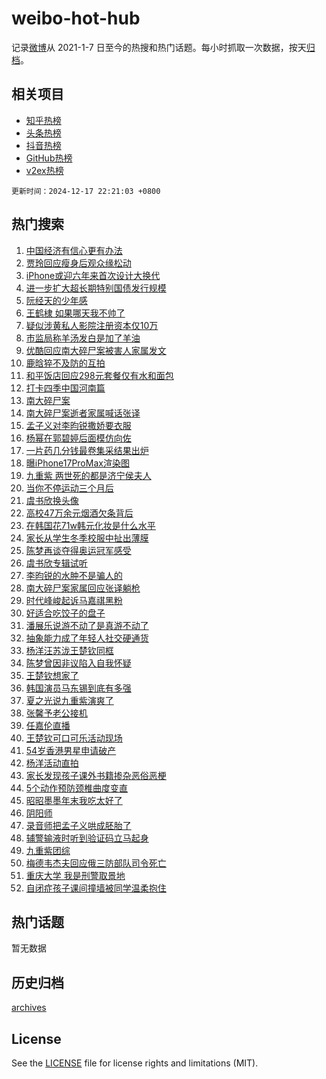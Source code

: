 # weibo-hot-hub

记录[微博](https://www.weibo.com)从 2021-1-7 日至今的热搜和热门话题。每小时抓取一次数据，按天[归档](archives)。

## 相关项目

- [知乎热榜](https://github.com/snaildev/zhihu-hot-hub)
- [头条热榜](https://github.com/snaildev/toutiao-hot-hub)
- [抖音热榜](https://github.com/snaildev/douyin-hot-hub)
- [GitHub热榜](https://github.com/snaildev/github-hot-hub)
- [v2ex热榜](https://github.com/snaildev/v2ex-hot-hub)


`更新时间：2024-12-17 22:21:03 +0800`

## 热门搜索

1. [中国经济有信心更有办法](https://m.weibo.cn/search?containerid=100103type%3D1%26t%3D10%26q%3D%23%E4%B8%AD%E5%9B%BD%E7%BB%8F%E6%B5%8E%E6%9C%89%E4%BF%A1%E5%BF%83%E6%9B%B4%E6%9C%89%E5%8A%9E%E6%B3%95%23&stream_entry_id=51&isnewpage=1&extparam=seat%3D1%26c_type%3D51%26stream_entry_id%3D51%26cate%3D10103%26pos%3D0%26q%3D%2523%25E4%25B8%25AD%25E5%259B%25BD%25E7%25BB%258F%25E6%25B5%258E%25E6%259C%2589%25E4%25BF%25A1%25E5%25BF%2583%25E6%259B%25B4%25E6%259C%2589%25E5%258A%259E%25E6%25B3%2595%2523%26filter_type%3Drealtimehot%26dgr%3D0%26display_time%3D1734445262%26pre_seqid%3D17344452620720196868775)
1. [贾玲回应瘦身后观众缘松动](https://m.weibo.cn/search?containerid=100103type%3D1%26t%3D10%26q%3D%23%E8%B4%BE%E7%8E%B2%E5%9B%9E%E5%BA%94%E7%98%A6%E8%BA%AB%E5%90%8E%E8%A7%82%E4%BC%97%E7%BC%98%E6%9D%BE%E5%8A%A8%23&stream_entry_id=31&isnewpage=1&extparam=seat%3D1%26lcate%3D5001%26realpos%3D1%26q%3D%2523%25E8%25B4%25BE%25E7%258E%25B2%25E5%259B%259E%25E5%25BA%2594%25E7%2598%25A6%25E8%25BA%25AB%25E5%2590%258E%25E8%25A7%2582%25E4%25BC%2597%25E7%25BC%2598%25E6%259D%25BE%25E5%258A%25A8%2523%26filter_type%3Drealtimehot%26dgr%3D0%26c_type%3D31%26cate%3D5001%26pos%3D0%26flag%3D1%26band_rank%3D1%26stream_entry_id%3D31%26display_time%3D1734445262%26pre_seqid%3D17344452620720196868775)
1. [iPhone或迎六年来首次设计大换代](https://m.weibo.cn/search?containerid=100103type%3D1%26t%3D10%26q%3D%23iPhone%E6%88%96%E8%BF%8E%E5%85%AD%E5%B9%B4%E6%9D%A5%E9%A6%96%E6%AC%A1%E8%AE%BE%E8%AE%A1%E5%A4%A7%E6%8D%A2%E4%BB%A3%23&stream_entry_id=31&isnewpage=1&extparam=seat%3D1%26lcate%3D5001%26realpos%3D2%26q%3D%2523iPhone%25E6%2588%2596%25E8%25BF%258E%25E5%2585%25AD%25E5%25B9%25B4%25E6%259D%25A5%25E9%25A6%2596%25E6%25AC%25A1%25E8%25AE%25BE%25E8%25AE%25A1%25E5%25A4%25A7%25E6%258D%25A2%25E4%25BB%25A3%2523%26filter_type%3Drealtimehot%26dgr%3D0%26c_type%3D31%26cate%3D5001%26pos%3D1%26flag%3D0%26band_rank%3D2%26stream_entry_id%3D31%26display_time%3D1734445262%26pre_seqid%3D17344452620720196868775)
1. [进一步扩大超长期特别国债发行规模](https://m.weibo.cn/search?containerid=100103type%3D1%26t%3D10%26q%3D%23%E8%BF%9B%E4%B8%80%E6%AD%A5%E6%89%A9%E5%A4%A7%E8%B6%85%E9%95%BF%E6%9C%9F%E7%89%B9%E5%88%AB%E5%9B%BD%E5%80%BA%E5%8F%91%E8%A1%8C%E8%A7%84%E6%A8%A1%23&stream_entry_id=31&isnewpage=1&extparam=seat%3D1%26lcate%3D5001%26realpos%3D3%26q%3D%2523%25E8%25BF%259B%25E4%25B8%2580%25E6%25AD%25A5%25E6%2589%25A9%25E5%25A4%25A7%25E8%25B6%2585%25E9%2595%25BF%25E6%259C%259F%25E7%2589%25B9%25E5%2588%25AB%25E5%259B%25BD%25E5%2580%25BA%25E5%258F%2591%25E8%25A1%258C%25E8%25A7%2584%25E6%25A8%25A1%2523%26filter_type%3Drealtimehot%26dgr%3D0%26c_type%3D31%26cate%3D5001%26pos%3D2%26flag%3D1%26band_rank%3D3%26stream_entry_id%3D31%26display_time%3D1734445262%26pre_seqid%3D17344452620720196868775)
1. [阮经天的少年感](https://m.weibo.cn/search?containerid=100103type%3D1%26t%3D10%26q%3D%23%E9%98%AE%E7%BB%8F%E5%A4%A9%E7%9A%84%E5%B0%91%E5%B9%B4%E6%84%9F%23&stream_entry_id=31&isnewpage=1&extparam=seat%3D1%26lcate%3D5001%26is_ad_pos%3D1%26filter_type%3Drealtimehot%26dgr%3D0%26c_type%3D31%26adid%3D268652%26topic_ad%3D1%26cate%3D5001%26pos%3D3%26band_rank%3D4%26q%3D%2523%25E9%2598%25AE%25E7%25BB%258F%25E5%25A4%25A9%25E7%259A%2584%25E5%25B0%2591%25E5%25B9%25B4%25E6%2584%259F%2523%26stream_entry_id%3D31%26display_time%3D1734445262%26pre_seqid%3D17344452620720196868775)
1. [王鹤棣 如果哪天我不帅了](https://m.weibo.cn/search?containerid=100103type%3D1%26t%3D10%26q%3D%E7%8E%8B%E9%B9%A4%E6%A3%A3+%E5%A6%82%E6%9E%9C%E5%93%AA%E5%A4%A9%E6%88%91%E4%B8%8D%E5%B8%85%E4%BA%86&stream_entry_id=31&isnewpage=1&extparam=seat%3D1%26lcate%3D5001%26realpos%3D4%26q%3D%25E7%258E%258B%25E9%25B9%25A4%25E6%25A3%25A3%2520%25E5%25A6%2582%25E6%259E%259C%25E5%2593%25AA%25E5%25A4%25A9%25E6%2588%2591%25E4%25B8%258D%25E5%25B8%2585%25E4%25BA%2586%26filter_type%3Drealtimehot%26dgr%3D0%26c_type%3D31%26cate%3D5001%26pos%3D4%26flag%3D2%26band_rank%3D4%26stream_entry_id%3D31%26display_time%3D1734445262%26pre_seqid%3D17344452620720196868775)
1. [疑似涉黄私人影院注册资本仅10万](https://m.weibo.cn/search?containerid=100103type%3D1%26t%3D10%26q%3D%23%E7%96%91%E4%BC%BC%E6%B6%89%E9%BB%84%E7%A7%81%E4%BA%BA%E5%BD%B1%E9%99%A2%E6%B3%A8%E5%86%8C%E8%B5%84%E6%9C%AC%E4%BB%8510%E4%B8%87%23&stream_entry_id=31&isnewpage=1&extparam=seat%3D1%26lcate%3D5001%26realpos%3D5%26q%3D%2523%25E7%2596%2591%25E4%25BC%25BC%25E6%25B6%2589%25E9%25BB%2584%25E7%25A7%2581%25E4%25BA%25BA%25E5%25BD%25B1%25E9%2599%25A2%25E6%25B3%25A8%25E5%2586%258C%25E8%25B5%2584%25E6%259C%25AC%25E4%25BB%258510%25E4%25B8%2587%2523%26filter_type%3Drealtimehot%26dgr%3D0%26c_type%3D31%26cate%3D5001%26pos%3D5%26flag%3D0%26band_rank%3D5%26stream_entry_id%3D31%26display_time%3D1734445262%26pre_seqid%3D17344452620720196868775)
1. [市监局称羊汤发白是加了羊油](https://m.weibo.cn/search?containerid=100103type%3D1%26t%3D10%26q%3D%23%E5%B8%82%E7%9B%91%E5%B1%80%E7%A7%B0%E7%BE%8A%E6%B1%A4%E5%8F%91%E7%99%BD%E6%98%AF%E5%8A%A0%E4%BA%86%E7%BE%8A%E6%B2%B9%23&stream_entry_id=31&isnewpage=1&extparam=seat%3D1%26lcate%3D5001%26realpos%3D6%26q%3D%2523%25E5%25B8%2582%25E7%259B%2591%25E5%25B1%2580%25E7%25A7%25B0%25E7%25BE%258A%25E6%25B1%25A4%25E5%258F%2591%25E7%2599%25BD%25E6%2598%25AF%25E5%258A%25A0%25E4%25BA%2586%25E7%25BE%258A%25E6%25B2%25B9%2523%26filter_type%3Drealtimehot%26dgr%3D0%26c_type%3D31%26cate%3D5001%26pos%3D6%26flag%3D0%26band_rank%3D6%26stream_entry_id%3D31%26display_time%3D1734445262%26pre_seqid%3D17344452620720196868775)
1. [优酷回应南大碎尸案被害人家属发文](https://m.weibo.cn/search?containerid=100103type%3D1%26t%3D10%26q%3D%23%E4%BC%98%E9%85%B7%E5%9B%9E%E5%BA%94%E5%8D%97%E5%A4%A7%E7%A2%8E%E5%B0%B8%E6%A1%88%E8%A2%AB%E5%AE%B3%E4%BA%BA%E5%AE%B6%E5%B1%9E%E5%8F%91%E6%96%87%23&stream_entry_id=31&isnewpage=1&extparam=seat%3D1%26lcate%3D5001%26realpos%3D7%26q%3D%2523%25E4%25BC%2598%25E9%2585%25B7%25E5%259B%259E%25E5%25BA%2594%25E5%258D%2597%25E5%25A4%25A7%25E7%25A2%258E%25E5%25B0%25B8%25E6%25A1%2588%25E8%25A2%25AB%25E5%25AE%25B3%25E4%25BA%25BA%25E5%25AE%25B6%25E5%25B1%259E%25E5%258F%2591%25E6%2596%2587%2523%26filter_type%3Drealtimehot%26dgr%3D0%26c_type%3D31%26cate%3D5001%26pos%3D7%26flag%3D2%26band_rank%3D7%26stream_entry_id%3D31%26display_time%3D1734445262%26pre_seqid%3D17344452620720196868775)
1. [鹿晗猝不及防的互拍](https://m.weibo.cn/search?containerid=100103type%3D1%26t%3D10%26q%3D%E9%B9%BF%E6%99%97%E7%8C%9D%E4%B8%8D%E5%8F%8A%E9%98%B2%E7%9A%84%E4%BA%92%E6%8B%8D&stream_entry_id=31&isnewpage=1&extparam=seat%3D1%26lcate%3D5001%26realpos%3D8%26q%3D%25E9%25B9%25BF%25E6%2599%2597%25E7%258C%259D%25E4%25B8%258D%25E5%258F%258A%25E9%2598%25B2%25E7%259A%2584%25E4%25BA%2592%25E6%258B%258D%26filter_type%3Drealtimehot%26dgr%3D0%26c_type%3D31%26cate%3D5001%26pos%3D8%26flag%3D1%26band_rank%3D8%26stream_entry_id%3D31%26display_time%3D1734445262%26pre_seqid%3D17344452620720196868775)
1. [和平饭店回应298元套餐仅有水和面包](https://m.weibo.cn/search?containerid=100103type%3D1%26t%3D10%26q%3D%23%E5%92%8C%E5%B9%B3%E9%A5%AD%E5%BA%97%E5%9B%9E%E5%BA%94298%E5%85%83%E5%A5%97%E9%A4%90%E4%BB%85%E6%9C%89%E6%B0%B4%E5%92%8C%E9%9D%A2%E5%8C%85%23&stream_entry_id=31&isnewpage=1&extparam=seat%3D1%26lcate%3D5001%26realpos%3D9%26q%3D%2523%25E5%2592%258C%25E5%25B9%25B3%25E9%25A5%25AD%25E5%25BA%2597%25E5%259B%259E%25E5%25BA%2594298%25E5%2585%2583%25E5%25A5%2597%25E9%25A4%2590%25E4%25BB%2585%25E6%259C%2589%25E6%25B0%25B4%25E5%2592%258C%25E9%259D%25A2%25E5%258C%2585%2523%26filter_type%3Drealtimehot%26dgr%3D0%26c_type%3D31%26cate%3D5001%26pos%3D9%26flag%3D0%26band_rank%3D9%26stream_entry_id%3D31%26display_time%3D1734445262%26pre_seqid%3D17344452620720196868775)
1. [打卡四季中国河南篇](https://m.weibo.cn/search?containerid=100103type%3D1%26t%3D10%26q%3D%23%E6%89%93%E5%8D%A1%E5%9B%9B%E5%AD%A3%E4%B8%AD%E5%9B%BD%E6%B2%B3%E5%8D%97%E7%AF%87%23&stream_entry_id=31&isnewpage=1&extparam=seat%3D1%26lcate%3D5001%26realpos%3D10%26q%3D%2523%25E6%2589%2593%25E5%258D%25A1%25E5%259B%259B%25E5%25AD%25A3%25E4%25B8%25AD%25E5%259B%25BD%25E6%25B2%25B3%25E5%258D%2597%25E7%25AF%2587%2523%26filter_type%3Drealtimehot%26dgr%3D0%26c_type%3D31%26cate%3D5001%26pos%3D10%26flag%3D1%26band_rank%3D10%26stream_entry_id%3D31%26display_time%3D1734445262%26pre_seqid%3D17344452620720196868775)
1. [南大碎尸案](https://m.weibo.cn/search?containerid=100103type%3D1%26t%3D10%26q%3D%E5%8D%97%E5%A4%A7%E7%A2%8E%E5%B0%B8%E6%A1%88&stream_entry_id=31&isnewpage=1&extparam=seat%3D1%26lcate%3D5001%26realpos%3D11%26q%3D%25E5%258D%2597%25E5%25A4%25A7%25E7%25A2%258E%25E5%25B0%25B8%25E6%25A1%2588%26filter_type%3Drealtimehot%26dgr%3D0%26c_type%3D31%26cate%3D5001%26pos%3D11%26flag%3D2%26band_rank%3D11%26stream_entry_id%3D31%26display_time%3D1734445262%26pre_seqid%3D17344452620720196868775)
1. [南大碎尸案逝者家属喊话张译](https://m.weibo.cn/search?containerid=100103type%3D1%26t%3D10%26q%3D%23%E5%8D%97%E5%A4%A7%E7%A2%8E%E5%B0%B8%E6%A1%88%E9%80%9D%E8%80%85%E5%AE%B6%E5%B1%9E%E5%96%8A%E8%AF%9D%E5%BC%A0%E8%AF%91%23&stream_entry_id=31&isnewpage=1&extparam=seat%3D1%26lcate%3D5001%26realpos%3D12%26q%3D%2523%25E5%258D%2597%25E5%25A4%25A7%25E7%25A2%258E%25E5%25B0%25B8%25E6%25A1%2588%25E9%2580%259D%25E8%2580%2585%25E5%25AE%25B6%25E5%25B1%259E%25E5%2596%258A%25E8%25AF%259D%25E5%25BC%25A0%25E8%25AF%2591%2523%26filter_type%3Drealtimehot%26dgr%3D0%26c_type%3D31%26cate%3D5001%26pos%3D12%26flag%3D0%26band_rank%3D12%26stream_entry_id%3D31%26display_time%3D1734445262%26pre_seqid%3D17344452620720196868775)
1. [孟子义对李昀锐撒娇要衣服](https://m.weibo.cn/search?containerid=100103type%3D1%26t%3D10%26q%3D%23%E5%AD%9F%E5%AD%90%E4%B9%89%E5%AF%B9%E6%9D%8E%E6%98%80%E9%94%90%E6%92%92%E5%A8%87%E8%A6%81%E8%A1%A3%E6%9C%8D%23&stream_entry_id=31&isnewpage=1&extparam=seat%3D1%26lcate%3D5001%26realpos%3D13%26q%3D%2523%25E5%25AD%259F%25E5%25AD%2590%25E4%25B9%2589%25E5%25AF%25B9%25E6%259D%258E%25E6%2598%2580%25E9%2594%2590%25E6%2592%2592%25E5%25A8%2587%25E8%25A6%2581%25E8%25A1%25A3%25E6%259C%258D%2523%26filter_type%3Drealtimehot%26dgr%3D0%26c_type%3D31%26cate%3D5001%26pos%3D13%26flag%3D1%26band_rank%3D13%26stream_entry_id%3D31%26display_time%3D1734445262%26pre_seqid%3D17344452620720196868775)
1. [杨幂在郭碧婷后面模仿向佐](https://m.weibo.cn/search?containerid=100103type%3D1%26t%3D10%26q%3D%23%E6%9D%A8%E5%B9%82%E5%9C%A8%E9%83%AD%E7%A2%A7%E5%A9%B7%E5%90%8E%E9%9D%A2%E6%A8%A1%E4%BB%BF%E5%90%91%E4%BD%90%23&stream_entry_id=31&isnewpage=1&extparam=seat%3D1%26lcate%3D5001%26realpos%3D14%26q%3D%2523%25E6%259D%25A8%25E5%25B9%2582%25E5%259C%25A8%25E9%2583%25AD%25E7%25A2%25A7%25E5%25A9%25B7%25E5%2590%258E%25E9%259D%25A2%25E6%25A8%25A1%25E4%25BB%25BF%25E5%2590%2591%25E4%25BD%2590%2523%26filter_type%3Drealtimehot%26dgr%3D0%26c_type%3D31%26cate%3D5001%26pos%3D14%26flag%3D2%26band_rank%3D14%26stream_entry_id%3D31%26display_time%3D1734445262%26pre_seqid%3D17344452620720196868775)
1. [一片药几分钱最卷集采结果出炉](https://m.weibo.cn/search?containerid=100103type%3D1%26t%3D10%26q%3D%23%E4%B8%80%E7%89%87%E8%8D%AF%E5%87%A0%E5%88%86%E9%92%B1%E6%9C%80%E5%8D%B7%E9%9B%86%E9%87%87%E7%BB%93%E6%9E%9C%E5%87%BA%E7%82%89%23&stream_entry_id=31&isnewpage=1&extparam=seat%3D1%26lcate%3D5001%26realpos%3D15%26q%3D%2523%25E4%25B8%2580%25E7%2589%2587%25E8%258D%25AF%25E5%2587%25A0%25E5%2588%2586%25E9%2592%25B1%25E6%259C%2580%25E5%258D%25B7%25E9%259B%2586%25E9%2587%2587%25E7%25BB%2593%25E6%259E%259C%25E5%2587%25BA%25E7%2582%2589%2523%26filter_type%3Drealtimehot%26dgr%3D0%26c_type%3D31%26cate%3D5001%26pos%3D15%26flag%3D1%26band_rank%3D15%26stream_entry_id%3D31%26display_time%3D1734445262%26pre_seqid%3D17344452620720196868775)
1. [曝iPhone17ProMax渲染图](https://m.weibo.cn/search?containerid=100103type%3D1%26t%3D10%26q%3D%23%E6%9B%9DiPhone17ProMax%E6%B8%B2%E6%9F%93%E5%9B%BE%23&stream_entry_id=31&isnewpage=1&extparam=seat%3D1%26lcate%3D5001%26realpos%3D16%26q%3D%2523%25E6%259B%259DiPhone17ProMax%25E6%25B8%25B2%25E6%259F%2593%25E5%259B%25BE%2523%26filter_type%3Drealtimehot%26dgr%3D0%26c_type%3D31%26cate%3D5001%26pos%3D16%26flag%3D0%26band_rank%3D16%26stream_entry_id%3D31%26display_time%3D1734445262%26pre_seqid%3D17344452620720196868775)
1. [九重紫 两世死的都是济宁侯夫人](https://m.weibo.cn/search?containerid=100103type%3D1%26t%3D10%26q%3D%E4%B9%9D%E9%87%8D%E7%B4%AB+%E4%B8%A4%E4%B8%96%E6%AD%BB%E7%9A%84%E9%83%BD%E6%98%AF%E6%B5%8E%E5%AE%81%E4%BE%AF%E5%A4%AB%E4%BA%BA&stream_entry_id=31&isnewpage=1&extparam=seat%3D1%26lcate%3D5001%26realpos%3D17%26q%3D%25E4%25B9%259D%25E9%2587%258D%25E7%25B4%25AB%2520%25E4%25B8%25A4%25E4%25B8%2596%25E6%25AD%25BB%25E7%259A%2584%25E9%2583%25BD%25E6%2598%25AF%25E6%25B5%258E%25E5%25AE%2581%25E4%25BE%25AF%25E5%25A4%25AB%25E4%25BA%25BA%26filter_type%3Drealtimehot%26dgr%3D0%26c_type%3D31%26cate%3D5001%26pos%3D17%26flag%3D0%26band_rank%3D17%26stream_entry_id%3D31%26display_time%3D1734445262%26pre_seqid%3D17344452620720196868775)
1. [当你不停运动三个月后](https://m.weibo.cn/search?containerid=100103type%3D1%26t%3D10%26q%3D%E5%BD%93%E4%BD%A0%E4%B8%8D%E5%81%9C%E8%BF%90%E5%8A%A8%E4%B8%89%E4%B8%AA%E6%9C%88%E5%90%8E&stream_entry_id=31&isnewpage=1&extparam=seat%3D1%26lcate%3D5001%26realpos%3D18%26q%3D%25E5%25BD%2593%25E4%25BD%25A0%25E4%25B8%258D%25E5%2581%259C%25E8%25BF%2590%25E5%258A%25A8%25E4%25B8%2589%25E4%25B8%25AA%25E6%259C%2588%25E5%2590%258E%26filter_type%3Drealtimehot%26dgr%3D0%26c_type%3D31%26cate%3D5001%26pos%3D18%26flag%3D1%26band_rank%3D18%26stream_entry_id%3D31%26display_time%3D1734445262%26pre_seqid%3D17344452620720196868775)
1. [虞书欣换头像](https://m.weibo.cn/search?containerid=100103type%3D1%26t%3D10%26q%3D%E8%99%9E%E4%B9%A6%E6%AC%A3%E6%8D%A2%E5%A4%B4%E5%83%8F&stream_entry_id=31&isnewpage=1&extparam=seat%3D1%26lcate%3D5001%26realpos%3D19%26q%3D%25E8%2599%259E%25E4%25B9%25A6%25E6%25AC%25A3%25E6%258D%25A2%25E5%25A4%25B4%25E5%2583%258F%26filter_type%3Drealtimehot%26dgr%3D0%26c_type%3D31%26cate%3D5001%26pos%3D19%26flag%3D1%26band_rank%3D19%26stream_entry_id%3D31%26display_time%3D1734445262%26pre_seqid%3D17344452620720196868775)
1. [高校47万余元烟酒欠条背后](https://m.weibo.cn/search?containerid=100103type%3D1%26t%3D10%26q%3D%23%E9%AB%98%E6%A0%A147%E4%B8%87%E4%BD%99%E5%85%83%E7%83%9F%E9%85%92%E6%AC%A0%E6%9D%A1%E8%83%8C%E5%90%8E%23&stream_entry_id=31&isnewpage=1&extparam=seat%3D1%26lcate%3D5001%26realpos%3D20%26q%3D%2523%25E9%25AB%2598%25E6%25A0%25A147%25E4%25B8%2587%25E4%25BD%2599%25E5%2585%2583%25E7%2583%259F%25E9%2585%2592%25E6%25AC%25A0%25E6%259D%25A1%25E8%2583%258C%25E5%2590%258E%2523%26filter_type%3Drealtimehot%26dgr%3D0%26c_type%3D31%26cate%3D5001%26pos%3D20%26flag%3D1%26band_rank%3D20%26stream_entry_id%3D31%26display_time%3D1734445262%26pre_seqid%3D17344452620720196868775)
1. [在韩国花71w韩元化妆是什么水平](https://m.weibo.cn/search?containerid=100103type%3D1%26t%3D10%26q%3D%E5%9C%A8%E9%9F%A9%E5%9B%BD%E8%8A%B171w%E9%9F%A9%E5%85%83%E5%8C%96%E5%A6%86%E6%98%AF%E4%BB%80%E4%B9%88%E6%B0%B4%E5%B9%B3&stream_entry_id=31&isnewpage=1&extparam=seat%3D1%26lcate%3D5001%26realpos%3D21%26q%3D%25E5%259C%25A8%25E9%259F%25A9%25E5%259B%25BD%25E8%258A%25B171w%25E9%259F%25A9%25E5%2585%2583%25E5%258C%2596%25E5%25A6%2586%25E6%2598%25AF%25E4%25BB%2580%25E4%25B9%2588%25E6%25B0%25B4%25E5%25B9%25B3%26filter_type%3Drealtimehot%26dgr%3D0%26c_type%3D31%26cate%3D5001%26pos%3D21%26flag%3D0%26band_rank%3D21%26stream_entry_id%3D31%26display_time%3D1734445262%26pre_seqid%3D17344452620720196868775)
1. [家长从学生冬季校服中扯出薄膜](https://m.weibo.cn/search?containerid=100103type%3D1%26t%3D10%26q%3D%23%E5%AE%B6%E9%95%BF%E4%BB%8E%E5%AD%A6%E7%94%9F%E5%86%AC%E5%AD%A3%E6%A0%A1%E6%9C%8D%E4%B8%AD%E6%89%AF%E5%87%BA%E8%96%84%E8%86%9C%23&stream_entry_id=31&isnewpage=1&extparam=seat%3D1%26lcate%3D5001%26realpos%3D22%26q%3D%2523%25E5%25AE%25B6%25E9%2595%25BF%25E4%25BB%258E%25E5%25AD%25A6%25E7%2594%259F%25E5%2586%25AC%25E5%25AD%25A3%25E6%25A0%25A1%25E6%259C%258D%25E4%25B8%25AD%25E6%2589%25AF%25E5%2587%25BA%25E8%2596%2584%25E8%2586%259C%2523%26filter_type%3Drealtimehot%26dgr%3D0%26c_type%3D31%26cate%3D5001%26pos%3D22%26flag%3D1%26band_rank%3D22%26stream_entry_id%3D31%26display_time%3D1734445262%26pre_seqid%3D17344452620720196868775)
1. [陈梦再谈夺得奥运冠军感受](https://m.weibo.cn/search?containerid=100103type%3D1%26t%3D10%26q%3D%23%E9%99%88%E6%A2%A6%E5%86%8D%E8%B0%88%E5%A4%BA%E5%BE%97%E5%A5%A5%E8%BF%90%E5%86%A0%E5%86%9B%E6%84%9F%E5%8F%97%23&stream_entry_id=31&isnewpage=1&extparam=seat%3D1%26lcate%3D5001%26realpos%3D23%26q%3D%2523%25E9%2599%2588%25E6%25A2%25A6%25E5%2586%258D%25E8%25B0%2588%25E5%25A4%25BA%25E5%25BE%2597%25E5%25A5%25A5%25E8%25BF%2590%25E5%2586%25A0%25E5%2586%259B%25E6%2584%259F%25E5%258F%2597%2523%26filter_type%3Drealtimehot%26dgr%3D0%26c_type%3D31%26cate%3D5001%26pos%3D23%26flag%3D1%26band_rank%3D23%26stream_entry_id%3D31%26display_time%3D1734445262%26pre_seqid%3D17344452620720196868775)
1. [虞书欣专辑试听](https://m.weibo.cn/search?containerid=100103type%3D1%26t%3D10%26q%3D%E8%99%9E%E4%B9%A6%E6%AC%A3%E4%B8%93%E8%BE%91%E8%AF%95%E5%90%AC&stream_entry_id=31&isnewpage=1&extparam=seat%3D1%26lcate%3D5001%26realpos%3D24%26q%3D%25E8%2599%259E%25E4%25B9%25A6%25E6%25AC%25A3%25E4%25B8%2593%25E8%25BE%2591%25E8%25AF%2595%25E5%2590%25AC%26filter_type%3Drealtimehot%26dgr%3D0%26c_type%3D31%26cate%3D5001%26pos%3D24%26flag%3D1%26band_rank%3D24%26stream_entry_id%3D31%26display_time%3D1734445262%26pre_seqid%3D17344452620720196868775)
1. [李昀锐的水肿不是骗人的](https://m.weibo.cn/search?containerid=100103type%3D1%26t%3D10%26q%3D%E6%9D%8E%E6%98%80%E9%94%90%E7%9A%84%E6%B0%B4%E8%82%BF%E4%B8%8D%E6%98%AF%E9%AA%97%E4%BA%BA%E7%9A%84&stream_entry_id=31&isnewpage=1&extparam=seat%3D1%26lcate%3D5001%26realpos%3D25%26q%3D%25E6%259D%258E%25E6%2598%2580%25E9%2594%2590%25E7%259A%2584%25E6%25B0%25B4%25E8%2582%25BF%25E4%25B8%258D%25E6%2598%25AF%25E9%25AA%2597%25E4%25BA%25BA%25E7%259A%2584%26filter_type%3Drealtimehot%26dgr%3D0%26c_type%3D31%26cate%3D5001%26pos%3D25%26flag%3D1%26band_rank%3D25%26stream_entry_id%3D31%26display_time%3D1734445262%26pre_seqid%3D17344452620720196868775)
1. [南大碎尸案家属回应张译躺枪](https://m.weibo.cn/search?containerid=100103type%3D1%26t%3D10%26q%3D%23%E5%8D%97%E5%A4%A7%E7%A2%8E%E5%B0%B8%E6%A1%88%E5%AE%B6%E5%B1%9E%E5%9B%9E%E5%BA%94%E5%BC%A0%E8%AF%91%E8%BA%BA%E6%9E%AA%23&stream_entry_id=31&isnewpage=1&extparam=seat%3D1%26lcate%3D5001%26realpos%3D26%26q%3D%2523%25E5%258D%2597%25E5%25A4%25A7%25E7%25A2%258E%25E5%25B0%25B8%25E6%25A1%2588%25E5%25AE%25B6%25E5%25B1%259E%25E5%259B%259E%25E5%25BA%2594%25E5%25BC%25A0%25E8%25AF%2591%25E8%25BA%25BA%25E6%259E%25AA%2523%26filter_type%3Drealtimehot%26dgr%3D0%26c_type%3D31%26cate%3D5001%26pos%3D26%26flag%3D0%26band_rank%3D26%26stream_entry_id%3D31%26display_time%3D1734445262%26pre_seqid%3D17344452620720196868775)
1. [时代峰峻起诉马嘉祺黑粉](https://m.weibo.cn/search?containerid=100103type%3D1%26t%3D10%26q%3D%23%E6%97%B6%E4%BB%A3%E5%B3%B0%E5%B3%BB%E8%B5%B7%E8%AF%89%E9%A9%AC%E5%98%89%E7%A5%BA%E9%BB%91%E7%B2%89%23&stream_entry_id=31&isnewpage=1&extparam=seat%3D1%26lcate%3D5001%26realpos%3D27%26q%3D%2523%25E6%2597%25B6%25E4%25BB%25A3%25E5%25B3%25B0%25E5%25B3%25BB%25E8%25B5%25B7%25E8%25AF%2589%25E9%25A9%25AC%25E5%2598%2589%25E7%25A5%25BA%25E9%25BB%2591%25E7%25B2%2589%2523%26filter_type%3Drealtimehot%26dgr%3D0%26c_type%3D31%26cate%3D5001%26pos%3D27%26flag%3D0%26band_rank%3D27%26stream_entry_id%3D31%26display_time%3D1734445262%26pre_seqid%3D17344452620720196868775)
1. [好适合吃饺子的盘子](https://m.weibo.cn/search?containerid=100103type%3D1%26t%3D10%26q%3D%E5%A5%BD%E9%80%82%E5%90%88%E5%90%83%E9%A5%BA%E5%AD%90%E7%9A%84%E7%9B%98%E5%AD%90&stream_entry_id=31&isnewpage=1&extparam=seat%3D1%26lcate%3D5001%26realpos%3D28%26q%3D%25E5%25A5%25BD%25E9%2580%2582%25E5%2590%2588%25E5%2590%2583%25E9%25A5%25BA%25E5%25AD%2590%25E7%259A%2584%25E7%259B%2598%25E5%25AD%2590%26filter_type%3Drealtimehot%26dgr%3D0%26c_type%3D31%26cate%3D5001%26pos%3D28%26flag%3D0%26band_rank%3D28%26stream_entry_id%3D31%26display_time%3D1734445262%26pre_seqid%3D17344452620720196868775)
1. [潘展乐说游不动了是真游不动了](https://m.weibo.cn/search?containerid=100103type%3D1%26t%3D10%26q%3D%23%E6%BD%98%E5%B1%95%E4%B9%90%E8%AF%B4%E6%B8%B8%E4%B8%8D%E5%8A%A8%E4%BA%86%E6%98%AF%E7%9C%9F%E6%B8%B8%E4%B8%8D%E5%8A%A8%E4%BA%86%23&stream_entry_id=31&isnewpage=1&extparam=seat%3D1%26lcate%3D5001%26realpos%3D29%26q%3D%2523%25E6%25BD%2598%25E5%25B1%2595%25E4%25B9%2590%25E8%25AF%25B4%25E6%25B8%25B8%25E4%25B8%258D%25E5%258A%25A8%25E4%25BA%2586%25E6%2598%25AF%25E7%259C%259F%25E6%25B8%25B8%25E4%25B8%258D%25E5%258A%25A8%25E4%25BA%2586%2523%26filter_type%3Drealtimehot%26dgr%3D0%26c_type%3D31%26cate%3D5001%26pos%3D29%26flag%3D1%26band_rank%3D29%26stream_entry_id%3D31%26display_time%3D1734445262%26pre_seqid%3D17344452620720196868775)
1. [抽象能力成了年轻人社交硬通货](https://m.weibo.cn/search?containerid=100103type%3D1%26t%3D10%26q%3D%23%E6%8A%BD%E8%B1%A1%E8%83%BD%E5%8A%9B%E6%88%90%E4%BA%86%E5%B9%B4%E8%BD%BB%E4%BA%BA%E7%A4%BE%E4%BA%A4%E7%A1%AC%E9%80%9A%E8%B4%A7%23&stream_entry_id=31&isnewpage=1&extparam=seat%3D1%26lcate%3D5001%26realpos%3D30%26q%3D%2523%25E6%258A%25BD%25E8%25B1%25A1%25E8%2583%25BD%25E5%258A%259B%25E6%2588%2590%25E4%25BA%2586%25E5%25B9%25B4%25E8%25BD%25BB%25E4%25BA%25BA%25E7%25A4%25BE%25E4%25BA%25A4%25E7%25A1%25AC%25E9%2580%259A%25E8%25B4%25A7%2523%26filter_type%3Drealtimehot%26dgr%3D0%26c_type%3D31%26cate%3D5001%26pos%3D30%26flag%3D1%26band_rank%3D30%26stream_entry_id%3D31%26display_time%3D1734445262%26pre_seqid%3D17344452620720196868775)
1. [杨洋汪苏泷王楚钦同框](https://m.weibo.cn/search?containerid=100103type%3D1%26t%3D10%26q%3D%23%E6%9D%A8%E6%B4%8B%E6%B1%AA%E8%8B%8F%E6%B3%B7%E7%8E%8B%E6%A5%9A%E9%92%A6%E5%90%8C%E6%A1%86%23&stream_entry_id=31&isnewpage=1&extparam=seat%3D1%26lcate%3D5001%26realpos%3D31%26q%3D%2523%25E6%259D%25A8%25E6%25B4%258B%25E6%25B1%25AA%25E8%258B%258F%25E6%25B3%25B7%25E7%258E%258B%25E6%25A5%259A%25E9%2592%25A6%25E5%2590%258C%25E6%25A1%2586%2523%26filter_type%3Drealtimehot%26dgr%3D0%26c_type%3D31%26cate%3D5001%26pos%3D31%26flag%3D1%26band_rank%3D31%26stream_entry_id%3D31%26display_time%3D1734445262%26pre_seqid%3D17344452620720196868775)
1. [陈梦曾因非议陷入自我怀疑](https://m.weibo.cn/search?containerid=100103type%3D1%26t%3D10%26q%3D%23%E9%99%88%E6%A2%A6%E6%9B%BE%E5%9B%A0%E9%9D%9E%E8%AE%AE%E9%99%B7%E5%85%A5%E8%87%AA%E6%88%91%E6%80%80%E7%96%91%23&stream_entry_id=31&isnewpage=1&extparam=seat%3D1%26lcate%3D5001%26realpos%3D32%26q%3D%2523%25E9%2599%2588%25E6%25A2%25A6%25E6%259B%25BE%25E5%259B%25A0%25E9%259D%259E%25E8%25AE%25AE%25E9%2599%25B7%25E5%2585%25A5%25E8%2587%25AA%25E6%2588%2591%25E6%2580%2580%25E7%2596%2591%2523%26filter_type%3Drealtimehot%26dgr%3D0%26c_type%3D31%26cate%3D5001%26pos%3D32%26flag%3D1%26band_rank%3D32%26stream_entry_id%3D31%26display_time%3D1734445262%26pre_seqid%3D17344452620720196868775)
1. [王楚钦想家了](https://m.weibo.cn/search?containerid=100103type%3D1%26t%3D10%26q%3D%23%E7%8E%8B%E6%A5%9A%E9%92%A6%E6%83%B3%E5%AE%B6%E4%BA%86%23&stream_entry_id=31&isnewpage=1&extparam=seat%3D1%26lcate%3D5001%26realpos%3D33%26q%3D%2523%25E7%258E%258B%25E6%25A5%259A%25E9%2592%25A6%25E6%2583%25B3%25E5%25AE%25B6%25E4%25BA%2586%2523%26filter_type%3Drealtimehot%26dgr%3D0%26adid%3D268576%26c_type%3D31%26cate%3D5001%26pos%3D33%26flag%3D0%26band_rank%3D33%26stream_entry_id%3D31%26display_time%3D1734445262%26pre_seqid%3D17344452620720196868775)
1. [韩国演员马东锡到底有多强](https://m.weibo.cn/search?containerid=100103type%3D1%26t%3D10%26q%3D%23%E9%9F%A9%E5%9B%BD%E6%BC%94%E5%91%98%E9%A9%AC%E4%B8%9C%E9%94%A1%E5%88%B0%E5%BA%95%E6%9C%89%E5%A4%9A%E5%BC%BA%23&stream_entry_id=31&isnewpage=1&extparam=seat%3D1%26lcate%3D5001%26realpos%3D34%26q%3D%2523%25E9%259F%25A9%25E5%259B%25BD%25E6%25BC%2594%25E5%2591%2598%25E9%25A9%25AC%25E4%25B8%259C%25E9%2594%25A1%25E5%2588%25B0%25E5%25BA%2595%25E6%259C%2589%25E5%25A4%259A%25E5%25BC%25BA%2523%26filter_type%3Drealtimehot%26dgr%3D0%26c_type%3D31%26cate%3D5001%26pos%3D34%26flag%3D1%26band_rank%3D34%26stream_entry_id%3D31%26display_time%3D1734445262%26pre_seqid%3D17344452620720196868775)
1. [夏之光说九重紫演爽了](https://m.weibo.cn/search?containerid=100103type%3D1%26t%3D10%26q%3D%23%E5%A4%8F%E4%B9%8B%E5%85%89%E8%AF%B4%E4%B9%9D%E9%87%8D%E7%B4%AB%E6%BC%94%E7%88%BD%E4%BA%86%23&stream_entry_id=31&isnewpage=1&extparam=seat%3D1%26lcate%3D5001%26realpos%3D35%26q%3D%2523%25E5%25A4%258F%25E4%25B9%258B%25E5%2585%2589%25E8%25AF%25B4%25E4%25B9%259D%25E9%2587%258D%25E7%25B4%25AB%25E6%25BC%2594%25E7%2588%25BD%25E4%25BA%2586%2523%26filter_type%3Drealtimehot%26dgr%3D0%26c_type%3D31%26cate%3D5001%26pos%3D35%26flag%3D1%26band_rank%3D35%26stream_entry_id%3D31%26display_time%3D1734445262%26pre_seqid%3D17344452620720196868775)
1. [张馨予老公接机](https://m.weibo.cn/search?containerid=100103type%3D1%26t%3D10%26q%3D%23%E5%BC%A0%E9%A6%A8%E4%BA%88%E8%80%81%E5%85%AC%E6%8E%A5%E6%9C%BA%23&stream_entry_id=31&isnewpage=1&extparam=seat%3D1%26lcate%3D5001%26realpos%3D36%26q%3D%2523%25E5%25BC%25A0%25E9%25A6%25A8%25E4%25BA%2588%25E8%2580%2581%25E5%2585%25AC%25E6%258E%25A5%25E6%259C%25BA%2523%26filter_type%3Drealtimehot%26dgr%3D0%26c_type%3D31%26cate%3D5001%26pos%3D36%26flag%3D0%26band_rank%3D36%26stream_entry_id%3D31%26display_time%3D1734445262%26pre_seqid%3D17344452620720196868775)
1. [任嘉伦直播](https://m.weibo.cn/search?containerid=100103type%3D1%26t%3D10%26q%3D%E4%BB%BB%E5%98%89%E4%BC%A6%E7%9B%B4%E6%92%AD&stream_entry_id=31&isnewpage=1&extparam=seat%3D1%26lcate%3D5001%26realpos%3D37%26q%3D%25E4%25BB%25BB%25E5%2598%2589%25E4%25BC%25A6%25E7%259B%25B4%25E6%2592%25AD%26filter_type%3Drealtimehot%26dgr%3D0%26c_type%3D31%26cate%3D5001%26pos%3D37%26flag%3D1%26band_rank%3D37%26stream_entry_id%3D31%26display_time%3D1734445262%26pre_seqid%3D17344452620720196868775)
1. [王楚钦可口可乐活动现场](https://m.weibo.cn/search?containerid=100103type%3D1%26t%3D10%26q%3D%23%E7%8E%8B%E6%A5%9A%E9%92%A6%E5%8F%AF%E5%8F%A3%E5%8F%AF%E4%B9%90%E6%B4%BB%E5%8A%A8%E7%8E%B0%E5%9C%BA%23&stream_entry_id=31&isnewpage=1&extparam=seat%3D1%26lcate%3D5001%26realpos%3D38%26q%3D%2523%25E7%258E%258B%25E6%25A5%259A%25E9%2592%25A6%25E5%258F%25AF%25E5%258F%25A3%25E5%258F%25AF%25E4%25B9%2590%25E6%25B4%25BB%25E5%258A%25A8%25E7%258E%25B0%25E5%259C%25BA%2523%26filter_type%3Drealtimehot%26dgr%3D0%26c_type%3D31%26cate%3D5001%26pos%3D38%26flag%3D0%26band_rank%3D38%26stream_entry_id%3D31%26display_time%3D1734445262%26pre_seqid%3D17344452620720196868775)
1. [54岁香港男星申请破产](https://m.weibo.cn/search?containerid=100103type%3D1%26t%3D10%26q%3D%2354%E5%B2%81%E9%A6%99%E6%B8%AF%E7%94%B7%E6%98%9F%E7%94%B3%E8%AF%B7%E7%A0%B4%E4%BA%A7%23&stream_entry_id=31&isnewpage=1&extparam=seat%3D1%26lcate%3D5001%26realpos%3D39%26q%3D%252354%25E5%25B2%2581%25E9%25A6%2599%25E6%25B8%25AF%25E7%2594%25B7%25E6%2598%259F%25E7%2594%25B3%25E8%25AF%25B7%25E7%25A0%25B4%25E4%25BA%25A7%2523%26filter_type%3Drealtimehot%26dgr%3D0%26c_type%3D31%26cate%3D5001%26pos%3D39%26flag%3D0%26band_rank%3D39%26stream_entry_id%3D31%26display_time%3D1734445262%26pre_seqid%3D17344452620720196868775)
1. [杨洋活动直拍](https://m.weibo.cn/search?containerid=100103type%3D1%26t%3D10%26q%3D%E6%9D%A8%E6%B4%8B%E6%B4%BB%E5%8A%A8%E7%9B%B4%E6%8B%8D&stream_entry_id=31&isnewpage=1&extparam=seat%3D1%26lcate%3D5001%26realpos%3D40%26q%3D%25E6%259D%25A8%25E6%25B4%258B%25E6%25B4%25BB%25E5%258A%25A8%25E7%259B%25B4%25E6%258B%258D%26filter_type%3Drealtimehot%26dgr%3D0%26c_type%3D31%26cate%3D5001%26pos%3D40%26flag%3D0%26band_rank%3D40%26stream_entry_id%3D31%26display_time%3D1734445262%26pre_seqid%3D17344452620720196868775)
1. [家长发现孩子课外书籍掺杂恶俗恶梗](https://m.weibo.cn/search?containerid=100103type%3D1%26t%3D10%26q%3D%23%E5%AE%B6%E9%95%BF%E5%8F%91%E7%8E%B0%E5%AD%A9%E5%AD%90%E8%AF%BE%E5%A4%96%E4%B9%A6%E7%B1%8D%E6%8E%BA%E6%9D%82%E6%81%B6%E4%BF%97%E6%81%B6%E6%A2%97%23&stream_entry_id=31&isnewpage=1&extparam=seat%3D1%26lcate%3D5001%26realpos%3D41%26q%3D%2523%25E5%25AE%25B6%25E9%2595%25BF%25E5%258F%2591%25E7%258E%25B0%25E5%25AD%25A9%25E5%25AD%2590%25E8%25AF%25BE%25E5%25A4%2596%25E4%25B9%25A6%25E7%25B1%258D%25E6%258E%25BA%25E6%259D%2582%25E6%2581%25B6%25E4%25BF%2597%25E6%2581%25B6%25E6%25A2%2597%2523%26filter_type%3Drealtimehot%26dgr%3D0%26c_type%3D31%26cate%3D5001%26pos%3D41%26flag%3D1%26band_rank%3D41%26stream_entry_id%3D31%26display_time%3D1734445262%26pre_seqid%3D17344452620720196868775)
1. [5个动作预防颈椎曲度变直](https://m.weibo.cn/search?containerid=100103type%3D1%26t%3D10%26q%3D%235%E4%B8%AA%E5%8A%A8%E4%BD%9C%E9%A2%84%E9%98%B2%E9%A2%88%E6%A4%8E%E6%9B%B2%E5%BA%A6%E5%8F%98%E7%9B%B4%23&stream_entry_id=31&isnewpage=1&extparam=seat%3D1%26lcate%3D5001%26realpos%3D42%26q%3D%25235%25E4%25B8%25AA%25E5%258A%25A8%25E4%25BD%259C%25E9%25A2%2584%25E9%2598%25B2%25E9%25A2%2588%25E6%25A4%258E%25E6%259B%25B2%25E5%25BA%25A6%25E5%258F%2598%25E7%259B%25B4%2523%26filter_type%3Drealtimehot%26dgr%3D0%26c_type%3D31%26cate%3D5001%26pos%3D42%26flag%3D1%26band_rank%3D42%26stream_entry_id%3D31%26display_time%3D1734445262%26pre_seqid%3D17344452620720196868775)
1. [昭昭墨墨年末我吃太好了](https://m.weibo.cn/search?containerid=100103type%3D1%26t%3D10%26q%3D%E6%98%AD%E6%98%AD%E5%A2%A8%E5%A2%A8%E5%B9%B4%E6%9C%AB%E6%88%91%E5%90%83%E5%A4%AA%E5%A5%BD%E4%BA%86&stream_entry_id=31&isnewpage=1&extparam=seat%3D1%26lcate%3D5001%26realpos%3D43%26q%3D%25E6%2598%25AD%25E6%2598%25AD%25E5%25A2%25A8%25E5%25A2%25A8%25E5%25B9%25B4%25E6%259C%25AB%25E6%2588%2591%25E5%2590%2583%25E5%25A4%25AA%25E5%25A5%25BD%25E4%25BA%2586%26filter_type%3Drealtimehot%26dgr%3D0%26c_type%3D31%26cate%3D5001%26pos%3D43%26flag%3D1%26band_rank%3D43%26stream_entry_id%3D31%26display_time%3D1734445262%26pre_seqid%3D17344452620720196868775)
1. [阴阳师](https://m.weibo.cn/search?containerid=100103type%3D1%26t%3D10%26q%3D%E9%98%B4%E9%98%B3%E5%B8%88&stream_entry_id=31&isnewpage=1&extparam=seat%3D1%26lcate%3D5001%26realpos%3D44%26q%3D%25E9%2598%25B4%25E9%2598%25B3%25E5%25B8%2588%26filter_type%3Drealtimehot%26dgr%3D0%26c_type%3D31%26cate%3D5001%26pos%3D44%26flag%3D1%26band_rank%3D44%26stream_entry_id%3D31%26display_time%3D1734445262%26pre_seqid%3D17344452620720196868775)
1. [录音师把孟子义哄成胚胎了](https://m.weibo.cn/search?containerid=100103type%3D1%26t%3D10%26q%3D%E5%BD%95%E9%9F%B3%E5%B8%88%E6%8A%8A%E5%AD%9F%E5%AD%90%E4%B9%89%E5%93%84%E6%88%90%E8%83%9A%E8%83%8E%E4%BA%86&stream_entry_id=31&isnewpage=1&extparam=seat%3D1%26lcate%3D5001%26realpos%3D45%26q%3D%25E5%25BD%2595%25E9%259F%25B3%25E5%25B8%2588%25E6%258A%258A%25E5%25AD%259F%25E5%25AD%2590%25E4%25B9%2589%25E5%2593%2584%25E6%2588%2590%25E8%2583%259A%25E8%2583%258E%25E4%25BA%2586%26filter_type%3Drealtimehot%26dgr%3D0%26c_type%3D31%26cate%3D5001%26pos%3D45%26flag%3D1%26band_rank%3D45%26stream_entry_id%3D31%26display_time%3D1734445262%26pre_seqid%3D17344452620720196868775)
1. [辅警输液时听到验证码立马起身](https://m.weibo.cn/search?containerid=100103type%3D1%26t%3D10%26q%3D%23%E8%BE%85%E8%AD%A6%E8%BE%93%E6%B6%B2%E6%97%B6%E5%90%AC%E5%88%B0%E9%AA%8C%E8%AF%81%E7%A0%81%E7%AB%8B%E9%A9%AC%E8%B5%B7%E8%BA%AB%23&stream_entry_id=31&isnewpage=1&extparam=seat%3D1%26lcate%3D5001%26realpos%3D46%26q%3D%2523%25E8%25BE%2585%25E8%25AD%25A6%25E8%25BE%2593%25E6%25B6%25B2%25E6%2597%25B6%25E5%2590%25AC%25E5%2588%25B0%25E9%25AA%258C%25E8%25AF%2581%25E7%25A0%2581%25E7%25AB%258B%25E9%25A9%25AC%25E8%25B5%25B7%25E8%25BA%25AB%2523%26filter_type%3Drealtimehot%26dgr%3D0%26c_type%3D31%26cate%3D5001%26pos%3D46%26flag%3D1%26band_rank%3D46%26stream_entry_id%3D31%26display_time%3D1734445262%26pre_seqid%3D17344452620720196868775)
1. [九重紫团综](https://m.weibo.cn/search?containerid=100103type%3D1%26t%3D10%26q%3D%23%E4%B9%9D%E9%87%8D%E7%B4%AB%E5%9B%A2%E7%BB%BC%23&stream_entry_id=31&isnewpage=1&extparam=seat%3D1%26lcate%3D5001%26realpos%3D47%26q%3D%2523%25E4%25B9%259D%25E9%2587%258D%25E7%25B4%25AB%25E5%259B%25A2%25E7%25BB%25BC%2523%26filter_type%3Drealtimehot%26dgr%3D0%26c_type%3D31%26cate%3D5001%26pos%3D47%26flag%3D0%26band_rank%3D47%26stream_entry_id%3D31%26display_time%3D1734445262%26pre_seqid%3D17344452620720196868775)
1. [梅德韦杰夫回应俄三防部队司令死亡](https://m.weibo.cn/search?containerid=100103type%3D1%26t%3D10%26q%3D%23%E6%A2%85%E5%BE%B7%E9%9F%A6%E6%9D%B0%E5%A4%AB%E5%9B%9E%E5%BA%94%E4%BF%84%E4%B8%89%E9%98%B2%E9%83%A8%E9%98%9F%E5%8F%B8%E4%BB%A4%E6%AD%BB%E4%BA%A1%23&stream_entry_id=31&isnewpage=1&extparam=seat%3D1%26lcate%3D5001%26realpos%3D48%26q%3D%2523%25E6%25A2%2585%25E5%25BE%25B7%25E9%259F%25A6%25E6%259D%25B0%25E5%25A4%25AB%25E5%259B%259E%25E5%25BA%2594%25E4%25BF%2584%25E4%25B8%2589%25E9%2598%25B2%25E9%2583%25A8%25E9%2598%259F%25E5%258F%25B8%25E4%25BB%25A4%25E6%25AD%25BB%25E4%25BA%25A1%2523%26filter_type%3Drealtimehot%26dgr%3D0%26c_type%3D31%26cate%3D5001%26pos%3D48%26flag%3D0%26band_rank%3D48%26stream_entry_id%3D31%26display_time%3D1734445262%26pre_seqid%3D17344452620720196868775)
1. [重庆大学 我是刑警取景地](https://m.weibo.cn/search?containerid=100103type%3D1%26t%3D10%26q%3D%E9%87%8D%E5%BA%86%E5%A4%A7%E5%AD%A6+%E6%88%91%E6%98%AF%E5%88%91%E8%AD%A6%E5%8F%96%E6%99%AF%E5%9C%B0&stream_entry_id=31&isnewpage=1&extparam=seat%3D1%26lcate%3D5001%26realpos%3D49%26q%3D%25E9%2587%258D%25E5%25BA%2586%25E5%25A4%25A7%25E5%25AD%25A6%2520%25E6%2588%2591%25E6%2598%25AF%25E5%2588%2591%25E8%25AD%25A6%25E5%258F%2596%25E6%2599%25AF%25E5%259C%25B0%26filter_type%3Drealtimehot%26dgr%3D0%26c_type%3D31%26cate%3D5001%26pos%3D49%26flag%3D1%26band_rank%3D49%26stream_entry_id%3D31%26display_time%3D1734445262%26pre_seqid%3D17344452620720196868775)
1. [自闭症孩子课间撞墙被同学温柔抱住](https://m.weibo.cn/search?containerid=100103type%3D1%26t%3D10%26q%3D%23%E8%87%AA%E9%97%AD%E7%97%87%E5%AD%A9%E5%AD%90%E8%AF%BE%E9%97%B4%E6%92%9E%E5%A2%99%E8%A2%AB%E5%90%8C%E5%AD%A6%E6%B8%A9%E6%9F%94%E6%8A%B1%E4%BD%8F%23&stream_entry_id=31&isnewpage=1&extparam=seat%3D1%26lcate%3D5001%26realpos%3D50%26q%3D%2523%25E8%2587%25AA%25E9%2597%25AD%25E7%2597%2587%25E5%25AD%25A9%25E5%25AD%2590%25E8%25AF%25BE%25E9%2597%25B4%25E6%2592%259E%25E5%25A2%2599%25E8%25A2%25AB%25E5%2590%258C%25E5%25AD%25A6%25E6%25B8%25A9%25E6%259F%2594%25E6%258A%25B1%25E4%25BD%258F%2523%26filter_type%3Drealtimehot%26dgr%3D0%26c_type%3D31%26cate%3D5001%26pos%3D50%26flag%3D32768%26band_rank%3D50%26stream_entry_id%3D31%26display_time%3D1734445262%26pre_seqid%3D17344452620720196868775)

## 热门话题

暂无数据

## 历史归档

[archives](archives)

## License

See the [LICENSE](LICENSE) file for license rights and limitations (MIT).
